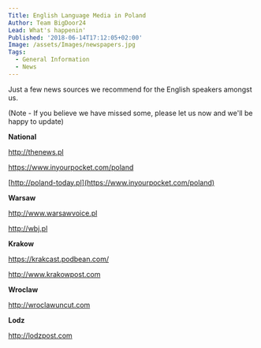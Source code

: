 ```yaml
---
Title: English Language Media in Poland
Author: Team BigDoor24
Lead: What's happenin'
Published: '2018-06-14T17:12:05+02:00'
Image: /assets/Images/newspapers.jpg
Tags:
  - General Information
  - News
---
```

Just a few news sources we recommend for the English speakers amongst us. 

(Note - If you believe we have missed some, please let us now and we'll be happy to update)

**National**

<http://thenews.pl>

<https://www.inyourpocket.com/poland>

[http://poland-today.pl](https://www.inyourpocket.com/poland)

**Warsaw**

<http://www.warsawvoice.pl>

<http://wbj.pl>

**Krakow**

<https://krakcast.podbean.com/>

<http://www.krakowpost.com>

**Wroclaw**

<http://wroclawuncut.com>

**Lodz**

<http://lodzpost.com>
